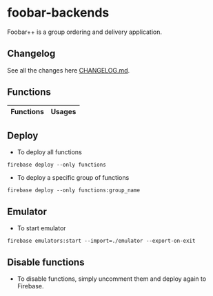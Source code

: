 # foobar-backends
Foobar++ is a group ordering and delivery application.

## Changelog
See all the changes here [CHANGELOG.md](CHANGELOG.md).

## Functions
Functions | Usages
---------- | --------------

## Deploy
- To deploy all functions
```console
firebase deploy --only functions
```

- To deploy a specific group of functions
```console
firebase deploy --only functions:group_name
```

## Emulator
- To start emulator
```console
firebase emulators:start --import=./emulator --export-on-exit
```

## Disable functions
- To disable functions, simply uncomment them and deploy again to Firebase.

